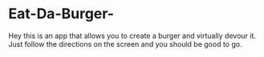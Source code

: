# Eat-Da-Burger-

Hey this is an app that allows you to create a burger and virtually devour it. Just follow the directions on the screen and you should be good to go.
